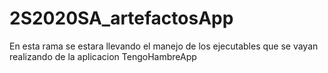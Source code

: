 # 2S2020SA_artefactosApp
En esta rama se estara llevando el manejo de los ejecutables que se vayan realizando de la aplicacion TengoHambreApp
